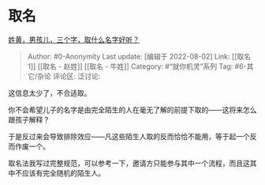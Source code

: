 # 取名
[姓黄，男孩儿，三个字，取什么名字好听？](https://www.zhihu.com/question/546451595/answer/2604291616)

> Author: #0-Anonymity
> Last update: [编辑于 2022-08-02]
> Link: [[取名 1]] [[取名 - 赵姓]] [[取名 - 牛姓]]
> Category: #“就你机灵”系列
> Tag: #6-其它/杂论
> 评论区:
> 泛讨论:

这信息太少了，不合适取。

你不会希望儿子的名字是由完全陌生的人在毫无了解的前提下取的——这将来怎么跟孩子解释？

于是反过来会导致排除效应——凡这些陌生人取的反而恰恰不能用，等于起一个反而作废一个。

取名法我写过完整规范，可以参考一下，邀请方只能参与其中一个流程，而且这其中不应该有完全随机的陌生人。
